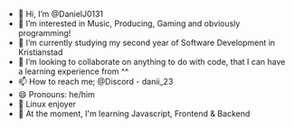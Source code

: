 - 👋 Hi, I’m @DanielJ0131
- 👀 I’m interested in Music, Producing, Gaming and obviously programming!
- 🌱 I’m currently studying my second year of Software Development in Kristianstad
- 💞️ I’m looking to collaborate on anything to do with code, that I can have a learning experience from ^^
- 📫 How to reach me; @Discord - danii_23
- 😄 Pronouns: he/him
- 🤖 Linux enjoyer
- 🍁 At the moment, I'm learning Javascript, Frontend & Backend
<!---
DanielJ0131/DanielJ0131 is a ✨ special ✨ repository because its `README.md` (this file) appears on your GitHub profile.
You can click the Preview link to take a look at your changes.
--->
